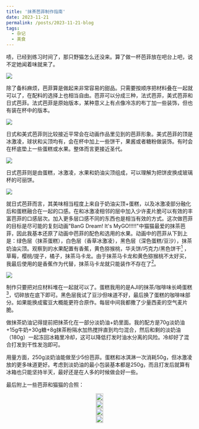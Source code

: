 ```yaml
---
title: '抹茶芭菲制作指南'
date: 2023-11-21
permalink: /posts/2023-11-21-blog
tags:
  - 杂记
  - 美食
---
```


啧，已经到练习时间了，那只野猫怎么还没来。算了做一杯芭菲放在吧台上吧，说不定她闻着味就来了。

[![](https://lailaps0713-blog.oss-cn-shanghai.aliyuncs.com/img/2023/DSC_8452.jpg?x-oss-process=image/resize,l_1920)](https://lailaps0713-blog.oss-cn-shanghai.aliyuncs.com/img/2023/DSC_8452.jpg)

除了备料麻烦，芭菲算是做起来非常容易的甜品。只需要按顺序把材料叠在一起就可以了，在配料的选择上也相当自由。芭菲可以分成三种，法式芭菲，美式芭菲和日式芭菲。法式芭菲是原始版本，某种意义上有点像冷冻的布丁加一些装饰，但也有装在杯中的版本。

![](https://lailaps0713-blog.oss-cn-shanghai.aliyuncs.com/img/2023/20231121224113.png?x-oss-process=image/resize,l_1280)

日式和美式芭菲则比较接近平常会在动画作品里见到的芭菲形象。美式芭菲的顶是冰激凌，球状和尖顶均有，会在杯中加上一些饼干，果酱或者糖粉做装饰。有时会在杯底垫上一些蛋糕或水果。整体而言更接近圣代。

![](https://lailaps0713-blog.oss-cn-shanghai.aliyuncs.com/img/2023/20231121224720.png?x-oss-process=image/resize,l_1280)

日式芭菲则是由蛋糕，冰激凌，水果和奶油尖顶组成，可以理解为把饼皮换成玻璃杯的可丽饼。

![](https://lailaps0713-blog.oss-cn-shanghai.aliyuncs.com/img/2023/20231121224201.png?x-oss-process=image/resize,l_1280)

就日式芭菲而言，其美味相当程度上来自于奶油尖顶+蛋糕，以及冰激凌部分融化后和蛋糕融合在一起的口感。在和冰激凌相邻的层中加入少许麦片脆可以有效的丰富芭菲的口感层次。加入更多层口感不同的东西也是相当有效的方式。这次做芭菲的目标是尽可能的复刻动画"BanG Dream! It's MyGO!!!!!"中猫猫最爱的抹茶芭菲，因此我基本还原了动画中芭菲的配色和选用的水果。动画中的芭菲从下到上是：绿色层（抹茶蛋糕），白色层（香草冰激凌），黑色层（深色蛋糕/豆沙），抹茶奶油尖顶。观察到的水果配置有香蕉，黄色猕猴桃，华夫饼/巧克力/黑色饼干[^1] ，草莓，樱桃/提子，橘子，抹茶马卡龙。由于抹茶马卡龙和黄色猕猴桃不太好买，我最后使用的是香蕉作为代替，抹茶马卡龙就只能装作不存在了[^2]。

![](https://lailaps0713-blog.oss-cn-shanghai.aliyuncs.com/img/2023/IMG_8128(20231120-002240).PNG)

制作只要把对应材料堆在一起就可以了。蛋糕我用的是AJI的抹茶/咖啡味长崎蛋糕[^3]，切碎放在底下即可。黑色层我试了豆沙但味道不好，最后换了蛋糕的咖啡味部分。如果能换成蜜豆大概能更符合原作。每层中间我都撒了少量西麦的空气麦片脆。

做抹茶奶油记得提前把抹茶化在一部分淡奶油+奶里面。我的配方是70g淡奶油+15g牛奶+30g糖+8g抹茶粉隔水加热搅拌直到均匀混合，然后和剩的淡奶油（180g）一起冻回冰箱里冷却，这可以降低打发时油水分离的风险。冷却好了混合打发到干性发泡即可。

用量方面，250g淡奶油能做至少5份芭菲。蛋糕和冰淇淋一次消耗50g，但冰激凌放的更多味道更好。考虑到淡奶油的最小包装基本都是250g，而且打发后就算有冰箱也只能坚持半天，最好还是在人多的时候做会好一些。

最后附上一些芭菲和猫猫的合照：

<head>
  <meta charset="utf-8" />
  <title>Swiper demo</title>
  <meta name="viewport" content="width=device-width, initial-scale=1, minimum-scale=1, maximum-scale=1" />
  <!-- Link Swiper's CSS -->
  <link rel="stylesheet" href="../assets/css/swiper-bundle.min.css" />
  
  <!-- Demo styles -->
  <style>
   
    .swiper {
      width: 100%;
      height: 100%;
    }

    .swiper-slide {
      text-align: center;
      font-size: 18px;
      display: flex;
      justify-content: center;
      align-items: center;
    }

    .swiper {
      width: 100%;
      height: 300px;
      margin-left: auto;
      margin-right: auto;
    }

    .swiper-slide {
      background-size: cover;
      background-position: center;
    }

    .mySwiper2 {
      height: 80%;
      width: 100%;
    }

    .mySwiper {
      height: 20%;
      box-sizing: border-box;
      padding: 10px 0;
    }

    .mySwiper .swiper-slide {
      width: 25%;
      height: 100%;
      opacity: 0.4;
    }

    .mySwiper .swiper-slide-thumb-active {
      opacity: 1;
    }

    .swiper-slide img {
      display: block;
      width: 100%;
      height: 100%;
      object-fit: cover;
    }
  </style>
</head>

<!-- Swiper -->

  <div style="--swiper-navigation-color: #fff; --swiper-pagination-color: #fff" class="swiper mySwiper2">
    <div class="swiper-wrapper">
      <div class="swiper-slide">
        <a href="https://lailaps0713-blog.oss-cn-shanghai.aliyuncs.com/img/2023/DSC_8464.jpg">
	        <img src="https://lailaps0713-blog.oss-cn-shanghai.aliyuncs.com/img/2023/DSC_8464.jpg?x-oss-process=image/resize,l_1920"/>
        </a>
      </div>
      <div class="swiper-slide">
        <a href="https://lailaps0713-blog.oss-cn-shanghai.aliyuncs.com/img/2023/DSC_8439.jpg">
	        <img src="https://lailaps0713-blog.oss-cn-shanghai.aliyuncs.com/img/2023/DSC_8439.jpg?x-oss-process=image/resize,l_1920"/>
        </a>
      </div>
      <div class="swiper-slide">
        <a href="https://lailaps0713-blog.oss-cn-shanghai.aliyuncs.com/img/2023/DSC_8435.jpg">
	        <img src="https://lailaps0713-blog.oss-cn-shanghai.aliyuncs.com/img/2023/DSC_8435.jpg?x-oss-process=image/resize,l_1920"/>
        </a>
      </div>
      <div class="swiper-slide">
        <a href="https://lailaps0713-blog.oss-cn-shanghai.aliyuncs.com/img/2023/DSC_8444.jpg">
	        <img src="https://lailaps0713-blog.oss-cn-shanghai.aliyuncs.com/img/2023/DSC_8444.jpg?x-oss-process=image/resize,l_1920"/>
        </a>
      </div>
    </div>
    <div class="swiper-button-next"></div>
    <div class="swiper-button-prev"></div>
  </div>
  <div thumbsSlider="" class="swiper mySwiper">
    <div class="swiper-wrapper">
      <div class="swiper-slide">
	      <img src="https://lailaps0713-blog.oss-cn-shanghai.aliyuncs.com/img/2023/DSC_8464.jpg?x-oss-process=image/resize,l_480"/>
      </div>
      <div class="swiper-slide">
	      <img src="https://lailaps0713-blog.oss-cn-shanghai.aliyuncs.com/img/2023/DSC_8439.jpg?x-oss-process=image/resize,l_480"/>
      </div>
      <div class="swiper-slide">
	      <img src="https://lailaps0713-blog.oss-cn-shanghai.aliyuncs.com/img/2023/DSC_8435.jpg?x-oss-process=image/resize,l_480"/>
      </div>
      <div class="swiper-slide">
	      <img src="https://lailaps0713-blog.oss-cn-shanghai.aliyuncs.com/img/2023/DSC_8444.jpg?x-oss-process=image/resize,l_480"/>
      </div>
    </div>
  </div>

  <!-- Swiper JS -->
  <script src="../assets/js/swiper-bundle.min.js"></script>

  <!-- Initialize Swiper -->
  <script>
    var swiper = new Swiper(".mySwiper", {
      loop: true,
      spaceBetween: 10,
      slidesPerView: 4,
      freeMode: true,
      watchSlidesProgress: true,
    });
    var swiper2 = new Swiper(".mySwiper2", {
      loop: true,
      spaceBetween: 10,
      navigation: {
        nextEl: ".swiper-button-next",
        prevEl: ".swiper-button-prev",
      },
      thumbs: {
        swiper: swiper,
      },
    });
  </script>

[^1]: 实在认不出来是啥了……
[^2]: 反正社团没有大小合适的杯子，有也装不下。
[^3]: 其实只是因为天猫超市没有纯抹茶口味的。以及使用口感更轻盈的戚风甚至天使蛋糕味道会更好，但制作会比较耗时。
